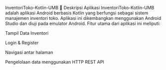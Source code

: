 InventoriToko-Kotlin-UMB
📱 Deskripsi Aplikasi
InventoriToko-Kotlin-UMB adalah aplikasi Android berbasis Kotlin yang berfungsi sebagai sistem manajemen inventori toko. Aplikasi ini dikembangkan menggunakan Android Studio dan diuji pada emulator Android. Fitur utama dari aplikasi ini meliputi:

Tampil Data Inventori

Login & Register

Navigasi antar halaman

Pengelolaan data menggunakan HTTP REST API
